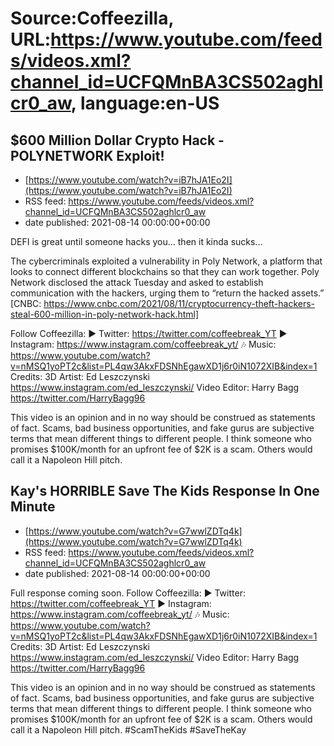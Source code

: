 # Source:Coffeezilla, URL:https://www.youtube.com/feeds/videos.xml?channel_id=UCFQMnBA3CS502aghlcr0_aw, language:en-US

## $600 Million Dollar Crypto Hack - POLYNETWORK Exploit!
 - [https://www.youtube.com/watch?v=iB7hJA1Eo2I](https://www.youtube.com/watch?v=iB7hJA1Eo2I)
 - RSS feed: https://www.youtube.com/feeds/videos.xml?channel_id=UCFQMnBA3CS502aghlcr0_aw
 - date published: 2021-08-14 00:00:00+00:00

DEFI is great until someone hacks you... then it kinda sucks...

The cybercriminals exploited a vulnerability in Poly Network, a platform that looks to connect different blockchains so that they can work together. Poly Network disclosed the attack Tuesday and asked to establish communication with the hackers, urging them to “return the hacked assets.” [CNBC: https://www.cnbc.com/2021/08/11/cryptocurrency-theft-hackers-steal-600-million-in-poly-network-hack.html] 

Follow Coffeezilla: 
► Twitter: https://twitter.com/coffeebreak_YT
► Instagram: https://www.instagram.com/coffeebreak_yt/
🎶 Music: https://www.youtube.com/watch?v=nMSQ1yoPT2c&list=PL4qw3AkxFDSNhEgawXD1j6r0iN1072XIB&index=1
Credits: 
3D Artist: Ed Leszczynski https://www.instagram.com/ed_leszczynski/
Video Editor: Harry Bagg  https://twitter.com/HarryBagg96

This video is an opinion and in no way should be construed as statements of fact. Scams, bad business opportunities, and fake gurus are subjective terms that mean different things to different people. I think someone who promises $100K/month for an upfront fee of $2K is a scam. Others would call it a Napoleon Hill pitch.

## Kay's HORRIBLE Save The Kids Response In One Minute
 - [https://www.youtube.com/watch?v=G7wwlZDTq4k](https://www.youtube.com/watch?v=G7wwlZDTq4k)
 - RSS feed: https://www.youtube.com/feeds/videos.xml?channel_id=UCFQMnBA3CS502aghlcr0_aw
 - date published: 2021-08-14 00:00:00+00:00

Full response coming soon.
Follow Coffeezilla: 
► Twitter: https://twitter.com/coffeebreak_YT
► Instagram: https://www.instagram.com/coffeebreak_yt/
🎶 Music: https://www.youtube.com/watch?v=nMSQ1yoPT2c&list=PL4qw3AkxFDSNhEgawXD1j6r0iN1072XIB&index=1
Credits: 
3D Artist: Ed Leszczynski https://www.instagram.com/ed_leszczynski/
Video Editor: Harry Bagg  https://twitter.com/HarryBagg96

This video is an opinion and in no way should be construed as statements of fact. Scams, bad business opportunities, and fake gurus are subjective terms that mean different things to different people. I think someone who promises $100K/month for an upfront fee of $2K is a scam. Others would call it a Napoleon Hill pitch.
#ScamTheKids #SaveTheKay

